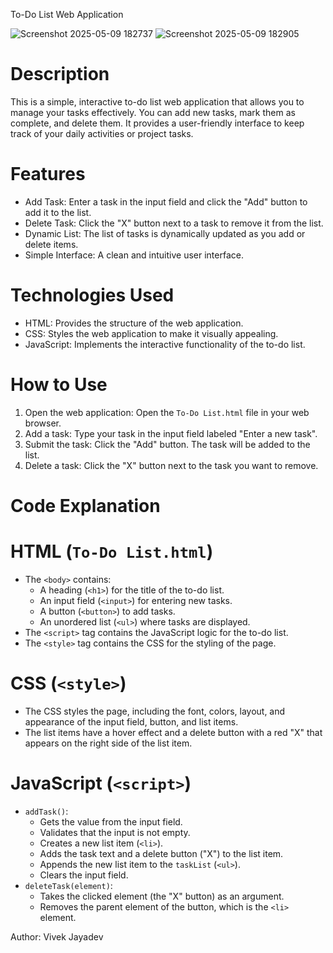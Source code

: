 To-Do List Web Application

![Screenshot 2025-05-09 182737](https://github.com/user-attachments/assets/b1f34995-8bb6-49d3-a8ab-12bb48f70562)
![Screenshot 2025-05-09 182905](https://github.com/user-attachments/assets/adefa092-66ac-4604-af68-8e4d0b57cdfe)

# Description

This is a simple, interactive to-do list web application that allows you to manage your tasks effectively. You can add new tasks, mark them as complete, and delete them.  It provides a user-friendly interface to keep track of your daily activities or project tasks.

# Features

* Add Task: Enter a task in the input field and click the "Add" button to add it to the list.
* Delete Task: Click the "X" button next to a task to remove it from the list.
* Dynamic List: The list of tasks is dynamically updated as you add or delete items.
* Simple Interface: A clean and intuitive user interface.

# Technologies Used

* HTML:  Provides the structure of the web application.
* CSS:  Styles the web application to make it visually appealing.
* JavaScript:  Implements the interactive functionality of the to-do list.

# How to Use

1.  Open the web application: Open the `To-Do List.html` file in your web browser.
2.  Add a task: Type your task in the input field labeled "Enter a new task".
3.  Submit the task: Click the "Add" button.  The task will be added to the list.
4.  Delete a task: Click the "X" button next to the task you want to remove.

# Code Explanation

# HTML (`To-Do List.html`)
* The `<body>` contains:
    * A heading (`<h1>`) for the title of the to-do list.
    * An input field (`<input>`) for entering new tasks.
    * A button (`<button>`) to add tasks.
    * An unordered list (`<ul>`) where tasks are displayed.
* The `<script>` tag contains the JavaScript logic for the to-do list.
* The `<style>` tag contains the CSS for the styling of the page.

# CSS (`<style>`)

* The CSS styles the page, including the font, colors, layout, and appearance of the input field, button, and list items.
* The list items have a hover effect and a delete button with a red "X" that appears on the right side of the list item.

# JavaScript (`<script>`)

* `addTask()`:
    * Gets the value from the input field.
    * Validates that the input is not empty.
    * Creates a new list item (`<li>`).
    * Adds the task text and a delete button ("X") to the list item.
    * Appends the new list item to the `taskList` (`<ul>`).
    * Clears the input field.
* `deleteTask(element)`:
    * Takes the clicked element (the "X" button) as an argument.
    * Removes the parent element of the button, which is the `<li>` element.

Author: Vivek Jayadev
